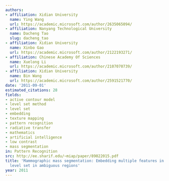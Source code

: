 ```yaml
---
authors:
- affiliation: Xidian University
  name: Ying Wang
  url: https://academic.microsoft.com/author/2635065094/
- affiliation: Nanyang Technological University
  name: Dacheng Tao
  slug: dacheng_tao
- affiliation: Xidian University
  name: Xinbo Gao
  url: https://academic.microsoft.com/author/2122193271/
- affiliation: Chinese Academy Of Sciences
  name: Xuelong Li
  url: https://academic.microsoft.com/author/2107070739/
- affiliation: Xidian University
  name: Bin Wang
  url: https://academic.microsoft.com/author/2591521770/
date: '2011-09-01'
estimated_citations: 28
fields:
- active contour model
- level set method
- level set
- embedding
- texture mapping
- pattern recognition
- radiative transfer
- mathematics
- artificial intelligence
- low contrast
- mass segmentation
in: Pattern Recognition
src: http://ee.sharif.edu/~miap/paper/89022015.pdf
title: 'Mammographic mass segmentation: Embedding multiple features in vector-valued
  level set in ambiguous regions'
year: 2011
---
```

